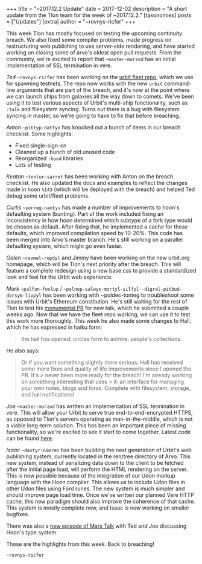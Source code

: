 +++
title = "~2017.12.2 Update"
date = 2017-12-02
description = "A short update from the Tlon team for the week of ~2017.12.2."
[taxonomies]
posts = ["Updates"]
[extra]
author = "~rovnys-ricfer"
+++

This week Tlon has mostly focused on testing the upcoming continuity breach. We also fixed some compiler problems, made
progress on restructuring web publishing to use server-side rendering, and have started working on closing some of arvo's
oldest open pull requests. From the community, we're excited to report that `~master-morzod` has an initial
implementation of SSL termination in vere.

*Ted* `~rovnys-ricfer` has been working on the [urbit fleet
repo](https://github.com/urbit/fleet/tree/e20400315bbea2091579b7beaa36eb50bbbd2796), which we use for spawning testnets.
The repo now works with the new `urbit` command-line arguments that are part of the breach, and it's now at the point
where we can launch ships from galaxies all the way down to comets. We've been using it to test various aspects of
Urbit's multi-ship functionality, such as `:talk` and filesystem syncing. Turns out there is a bug with filesystem
syncing in master, so we're going to have to fix that before breaching.

*Anton* `~pittyp-datfyn` has knocked out a bunch of items in our breach checklist. Some highlights:
- Fixed single-sign-on
- Cleaned up a bunch of old unused code
- Reorganized `:hood` libraries
- Lots of testing

*Keaton* `~tonlur-sarret` has been working with Anton on the breach checklist. He also updated the docs and examples to
reflect the changes made in hoon `%143` (which will be deployed with the breach) and helped Ted debug some urbit/fleet
problems.

*Curtis* `~sorreg-namtyv` has made a number of improvements to hoon's defaulting system (bunting). Part of the work
included fixing an inconsistency in how hoon determined which subtype of a fork type would be chosen as default. After
fixing that, he implemented a cache for those defaults, which improved compilation speed by 10-20%. This code has been
merged into Arvo's master branch. He's still working on a parallel defaulting system, which might go even faster.

*Galen* `~ravmel-ropdyl` and Jimmy have been working on the new urbit.org homepage, which will be Tlon's next priority
after the breach. This will feature a complete redesign using a new base.css to provide a standardized look and feel for
the Urbit web experience.

*Mark* `~palfun-foslup` / `~palnup-salwyx-mortyl-silfyl--digrel-pitbud-dorsym-livpyl` has been working with
~poldec-tonteg to troubleshoot some issues with Urbit's Ethereum constitution. He's still waiting for the rest of Tlon to
test his [monumental PR](https://github.com/urbit/arvo/pull/452) for new talk, which he submitted a couple weeks ago. Now
that we have the fleet repo working, we can use it to test this work more thoroughly. This week he also made some changes
to Hall, which he has expressed in haiku form:

> the hall has opened,
  circles form to admire,
  people's collections.

He also says:

> Or if you want something slightly more serious:
  Hall has received some more fixes and quality of life improvements since I opened the PR. It's > never been more ready
  for the breach! I'm already working on something interesting that uses > it: an interface for managing your own notes,
  blogs and foras. Complete with filesystem, storage, and hall notifications!

*Joe* `~master-morzod` has written an implementation of SSL termination in vere. This will allow your Urbit to serve true
end-to-end-encrypted HTTPS, as opposed to Tlon's servers operating as man-in-the-middle, which is not a viable long-term
solution. This has been an important piece of missing functionality, so we're excited to see it start to come together.
Latest code can be found [here](https://github.com/joemfb/urbit/tree/346de776c5fabe3e02fecb7cab3d1652e4cc46e3).

*Isaac* `~davtyr-nimren` has been building the next generation of Urbit's web publishing system, currently located in the
ren/tree directory of Arvo. This new system, instead of serializing data down to the client to be fetched after the
initial page load, will perform the HTML rendering on the server. This is now possible because of the integration of our
Udon markup language with the Hoon compiler. This allows us to include Udon files in other Udon files using Ford runes.
The new system is much simpler and should improve page load time. Once we've written our planned Vere HTTP cache, this
new paradigm should also improve the coherence of that cache. This system is mostly complete now, and Isaac is now
working on smaller bugfixes.

There was also a [new episode of Mars Talk](https://youtu.be/1xcjnBu6qFo) with Ted and Joe discussing Hoon's type system.

Those are the highlights from this week. Back to breaching!

`~rovnys-ricfer`
